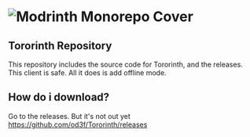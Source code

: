 # ![Modrinth Monorepo Cover](/.github/assets/monorepo_cover.png)

## Tororinth Repository

This repository includes the source code for Tororinth, and the releases.
This client is safe. All it does is add offline mode.

## How do i download?
Go to the releases. But it's not out yet https://github.com/od3f/Tororinth/releases

